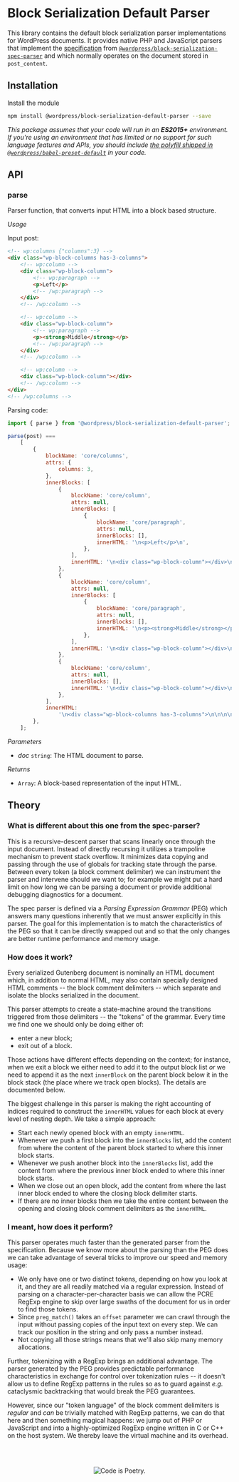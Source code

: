 # Block Serialization Default Parser

This library contains the default block serialization parser implementations for WordPress documents. It provides native PHP and JavaScript parsers that implement the [specification](/docs/contributors/grammar.md) from [`@wordpress/block-serialization-spec-parser`](/packages/block-serialization-spec-parser/README.md) and which normally operates on the document stored in `post_content`.

## Installation

Install the module

```bash
npm install @wordpress/block-serialization-default-parser --save
```

_This package assumes that your code will run in an **ES2015+** environment. If you're using an environment that has limited or no support for such language features and APIs, you should include [the polyfill shipped in `@wordpress/babel-preset-default`](https://github.com/WordPress/gutenberg/tree/HEAD/packages/babel-preset-default#polyfill) in your code._

## API

<!-- START TOKEN(Autogenerated API docs) -->

### parse

Parser function, that converts input HTML into a block based structure.

_Usage_

Input post:

```html
<!-- wp:columns {"columns":3} -->
<div class="wp-block-columns has-3-columns">
	<!-- wp:column -->
	<div class="wp-block-column">
		<!-- wp:paragraph -->
		<p>Left</p>
		<!-- /wp:paragraph -->
	</div>
	<!-- /wp:column -->

	<!-- wp:column -->
	<div class="wp-block-column">
		<!-- wp:paragraph -->
		<p><strong>Middle</strong></p>
		<!-- /wp:paragraph -->
	</div>
	<!-- /wp:column -->

	<!-- wp:column -->
	<div class="wp-block-column"></div>
	<!-- /wp:column -->
</div>
<!-- /wp:columns -->
```

Parsing code:

```js
import { parse } from '@wordpress/block-serialization-default-parser';

parse(post) ===
	[
		{
			blockName: 'core/columns',
			attrs: {
				columns: 3,
			},
			innerBlocks: [
				{
					blockName: 'core/column',
					attrs: null,
					innerBlocks: [
						{
							blockName: 'core/paragraph',
							attrs: null,
							innerBlocks: [],
							innerHTML: '\n<p>Left</p>\n',
						},
					],
					innerHTML: '\n<div class="wp-block-column"></div>\n',
				},
				{
					blockName: 'core/column',
					attrs: null,
					innerBlocks: [
						{
							blockName: 'core/paragraph',
							attrs: null,
							innerBlocks: [],
							innerHTML: '\n<p><strong>Middle</strong></p>\n',
						},
					],
					innerHTML: '\n<div class="wp-block-column"></div>\n',
				},
				{
					blockName: 'core/column',
					attrs: null,
					innerBlocks: [],
					innerHTML: '\n<div class="wp-block-column"></div>\n',
				},
			],
			innerHTML:
				'\n<div class="wp-block-columns has-3-columns">\n\n\n\n</div>\n',
		},
	];
```

_Parameters_

-   _doc_ `string`: The HTML document to parse.

_Returns_

-   `Array`: A block-based representation of the input HTML.

<!-- END TOKEN(Autogenerated API docs) -->

## Theory

### What is different about this one from the spec-parser?

This is a recursive-descent parser that scans linearly once through the input document. Instead of directly recursing it utilizes a trampoline mechanism to prevent stack overflow. It minimizes data copying and passing through the use of globals for tracking state through the parse. Between every token (a block comment delimiter) we can instrument the parser and intervene should we want to; for example we might put a hard limit on how long we can be parsing a document or provide additional debugging diagnostics for a document.

The spec parser is defined via a _Parsing Expression Grammar_ (PEG) which answers many questions inherently that we must answer explicitly in this parser. The goal for this implementation is to match the characteristics of the PEG so that it can be directly swapped out and so that the only changes are better runtime performance and memory usage.

### How does it work?

Every serialized Gutenberg document is nominally an HTML document which, in addition to normal HTML, may also contain specially designed HTML comments -- the block comment delimiters -- which separate and isolate the blocks serialized in the document.

This parser attempts to create a state-machine around the transitions triggered from those delimiters -- the "tokens" of the grammar. Every time we find one we should only be doing either of:

-   enter a new block;
-   exit out of a block.

Those actions have different effects depending on the context; for instance, when we exit a block we either need to add it to the output block list _or_ we need to append it as the next `innerBlock` on the parent block below it in the block stack (the place where we track open blocks). The details are documented below.

The biggest challenge in this parser is making the right accounting of indices required to construct the `innerHTML` values for each block at every level of nesting depth. We take a simple approach:

-   Start each newly opened block with an empty `innerHTML`.
-   Whenever we push a first block into the `innerBlocks` list, add the content from where the content of the parent block started to where this inner block starts.
-   Whenever we push another block into the `innerBlocks` list, add the content from where the previous inner block ended to where this inner block starts.
-   When we close out an open block, add the content from where the last inner block ended to where the closing block delimiter starts.
-   If there are no inner blocks then we take the entire content between the opening and closing block comment delimiters as the `innerHTML`.

### I meant, how does it perform?

This parser operates much faster than the generated parser from the specification. Because we know more about the parsing than the PEG does we can take advantage of several tricks to improve our speed and memory usage:

-   We only have one or two distinct tokens, depending on how you look at it, and they are all readily matched via a regular expression. Instead of parsing on a character-per-character basis we can allow the PCRE RegExp engine to skip over large swaths of the document for us in order to find those tokens.
-   Since `preg_match()` takes an `offset` parameter we can crawl through the input without passing copies of the input text on every step. We can track our position in the string and only pass a number instead.
-   Not copying all those strings means that we'll also skip many memory allocations.

Further, tokenizing with a RegExp brings an additional advantage. The parser generated by the PEG provides predictable performance characteristics in exchange for control over tokenization rules -- it doesn't allow us to define RegExp patterns in the rules so as to guard against _e.g._ cataclysmic backtracking that would break the PEG guarantees.

However, since our "token language" of the block comment delimiters is _regular_ and _can_ be trivially matched with RegExp patterns, we can do that here and then something magical happens: we jump out of PHP or JavaScript and into a highly-optimized RegExp engine written in C or C++ on the host system. We thereby leave the virtual machine and its overhead.

<br/><br/><p align="center"><img src="https://s.w.org/style/images/codeispoetry.png?1" alt="Code is Poetry." /></p>
